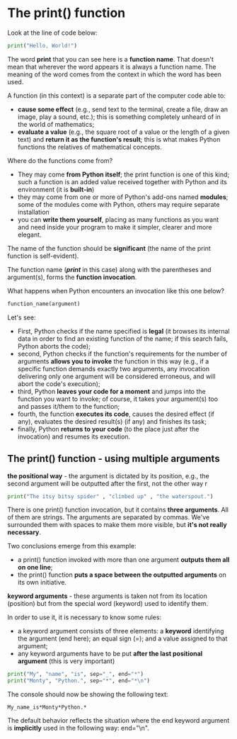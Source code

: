 # The print() function

Look at the line of code below:

```python
print("Hello, World!")
```
The word **print** that you can see here is a **function name**. That doesn't mean that wherever the word appears it is always a function name. The meaning of the word comes from the context in which the word has been used.

A function (in this context) is a separate part of the computer code able to:
- **cause some effect** (e.g., send text to the terminal, create a file, draw an image, play a sound, etc.); this is something completely unheard of in the world of mathematics;
- **evaluate a value** (e.g., the square root of a value or the length of a given text) and **return it as the function's result**; this is what makes Python functions the relatives of mathematical concepts.

Where do the functions come from?
- They may come **from Python itself**; the print function is one of this kind; such a function is an added value received together with Python and its environment (it is **built-in**)
- they may come from one or more of Python's add-ons named **modules**; some of the modules come with Python, others may require separate installation
- you can **write them yourself**, placing as many functions as you want and need inside your program to make it simpler, clearer and more elegant.

The name of the function should be **significant** (the name of the print function is self-evident).

The function name (**_print_** in this case) along with the parentheses and argument(s), forms the **function invocation**.

What happens when Python encounters an invocation like this one below?

```python
function_name(argument)
```
Let's see:
- First, Python checks if the name specified is **legal** (it browses its internal data in order to find an existing function of the name; if this search fails, Python aborts the code);
- second, Python checks if the function's requirements for the number of arguments **allows you to invoke** the function in this way (e.g., if a specific function demands exactly two arguments, any invocation delivering only one argument will be considered erroneous, and will abort the code's execution);
- third, Python **leaves your code for a moment** and jumps into the function you want to invoke; of course, it takes your argument(s) too and passes it/them to the function;
- fourth, the function **executes its code**, causes the desired effect (if any), evaluates the desired result(s) (if any) and finishes its task;
- finally, Python **returns to your code** (to the place just after the invocation) and resumes its execution.

## The print() function - using multiple arguments

**the positional way** - the argument is dictated by its position, e.g., the second argument will be outputted after the first, not the other way r

```python
print("The itsy bitsy spider" , "climbed up" , "the waterspout.")
```
There is one print() function invocation, but it contains **three arguments**. All of them are strings. The arguments are separated by commas. We've surrounded them with spaces to make them more visible, but **it's not really necessary**.

Two conclusions emerge from this example:
- a print() function invoked with more than one argument **outputs them all on one line**;
- the print() function **puts a space between the outputted arguments** on its own initiative.

**keyword arguments** - these arguments is taken not from its location (position) but from the special word (keyword) used to identify them.

In order to use it, it is necessary to know some rules:
- a keyword argument consists of three elements: a **keyword** identifying the argument (end here); an equal sign (=); and a value assigned to that argument;
- any keyword arguments have to be put **after the last positional argument** (this is very important)

```python
print("My", "name", "is", sep="_", end="*")
print("Monty", "Python.", sep="*", end="*\n")
```

The console should now be showing the following text:
```
My_name_is*Monty*Python.*
```

The default behavior reflects the situation where the end keyword argument is **implicitly** used in the following way: end="\n".